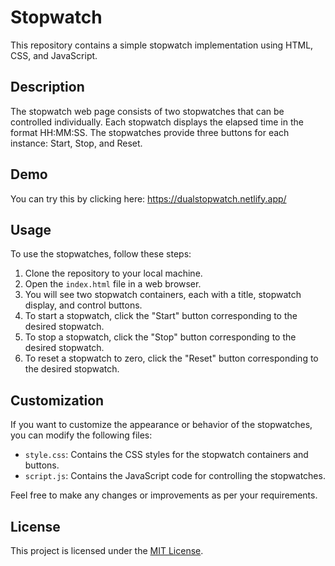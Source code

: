 # Stopwatch

This repository contains a simple stopwatch implementation using HTML, CSS, and JavaScript.

## Description

The stopwatch web page consists of two stopwatches that can be controlled individually. Each stopwatch displays the elapsed time in the format HH:MM:SS. The stopwatches provide three buttons for each instance: Start, Stop, and Reset.

## Demo
You can try this by clicking here: https://dualstopwatch.netlify.app/

## Usage

To use the stopwatches, follow these steps:

1. Clone the repository to your local machine.
2. Open the `index.html` file in a web browser.
3. You will see two stopwatch containers, each with a title, stopwatch display, and control buttons.
4. To start a stopwatch, click the "Start" button corresponding to the desired stopwatch.
5. To stop a stopwatch, click the "Stop" button corresponding to the desired stopwatch.
6. To reset a stopwatch to zero, click the "Reset" button corresponding to the desired stopwatch.

## Customization

If you want to customize the appearance or behavior of the stopwatches, you can modify the following files:

- `style.css`: Contains the CSS styles for the stopwatch containers and buttons.
- `script.js`: Contains the JavaScript code for controlling the stopwatches.

Feel free to make any changes or improvements as per your requirements.

## License

This project is licensed under the [MIT License](LICENSE).
